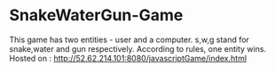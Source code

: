# SnakeWaterGun-Game
This game has two entities - user and a computer. s,w,g stand for snake,water and gun respectively. According to rules, one entity wins. Hosted on : http://52.62.214.101:8080/javascriptGame/index.html
